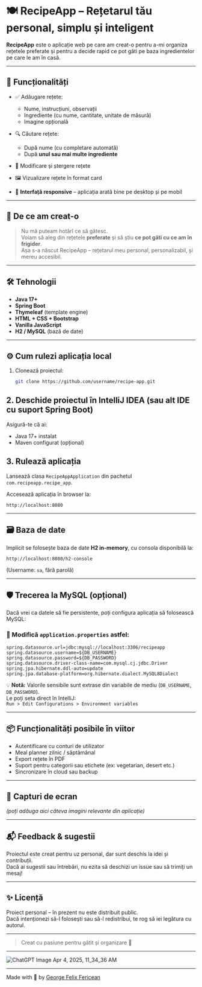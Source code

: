 # 🍽️ RecipeApp – Rețetarul tău personal, simplu și inteligent

**RecipeApp** este o aplicație web pe care am creat-o pentru a-mi organiza rețetele preferate și pentru a decide rapid ce pot găti pe baza ingredientelor pe care le am în casă.

---

## 🎯 Funcționalități

- ✅ Adăugare rețete:
  - Nume, instrucțiuni, observații
  - Ingrediente (cu nume, cantitate, unitate de măsură)
  - Imagine opțională

- 🔍 Căutare rețete:
  - După nume (cu completare automată)
  - După **unul sau mai multe ingrediente**

- 📝 Modificare și ștergere rețete

- 🖼️ Vizualizare rețete în format card

- 📱 **Interfață responsive** – aplicația arată bine pe desktop și pe mobil

---

## 🚀 De ce am creat-o

> Nu mă puteam hotărî ce să gătesc.  
> Voiam să aleg din rețetele **preferate** și să știu **ce pot găti cu ce am în frigider**.  
> Așa s-a născut RecipeApp – rețetarul meu personal, personalizabil, și mereu accesibil.

---

## 🛠️ Tehnologii

- **Java 17+**
- **Spring Boot**
- **Thymeleaf** (template engine)
- **HTML + CSS + Bootstrap**
- **Vanilla JavaScript**
- **H2 / MySQL** (bază de date)

---

## ⚙️ Cum rulezi aplicația local

1. Clonează proiectul:
   ```bash
   git clone https://github.com/username/recipe-app.git
## 2. Deschide proiectul în IntelliJ IDEA (sau alt IDE cu suport Spring Boot)

Asigură-te că ai:

- Java 17+ instalat
- Maven configurat (opțional)

## 3. Rulează aplicația

Lansează clasa `RecipeAppApplication` din pachetul `com.recipeapp.recipe_app`.

Accesează aplicația în browser la:

```
http://localhost:8080
```

---

## 🗃️ Baza de date

Implicit se folosește baza de date **H2 in-memory**, cu consola disponibilă la:

```
http://localhost:8080/h2-console
```

(Username: `sa`, fără parolă)

---

## 🛡️ Trecerea la MySQL (opțional)

Dacă vrei ca datele să fie persistente, poți configura aplicația să folosească MySQL:

### 🔧 Modifică `application.properties` astfel:

```properties
spring.datasource.url=jdbc:mysql://localhost:3306/recipeapp
spring.datasource.username=${DB_USERNAME}
spring.datasource.password=${DB_PASSWORD}
spring.datasource.driver-class-name=com.mysql.cj.jdbc.Driver
spring.jpa.hibernate.ddl-auto=update
spring.jpa.database-platform=org.hibernate.dialect.MySQL8Dialect
```

💡 **Notă:** Valorile sensibile sunt extrase din variabile de mediu (`DB_USERNAME`, `DB_PASSWORD`).  
Le poți seta direct în IntelliJ:  
`Run > Edit Configurations > Environment variables`

---

## 📦 Funcționalități posibile în viitor

- Autentificare cu conturi de utilizator
- Meal planner zilnic / săptămânal
- Export rețete în PDF
- Suport pentru categorii sau etichete (ex: vegetarian, desert etc.)
- Sincronizare în cloud sau backup

---

## 📸 Capturi de ecran

_(poți adăuga aici câteva imagini relevante din aplicație)_

---

## 📬 Feedback & sugestii

Proiectul este creat pentru uz personal, dar sunt deschis la idei și contribuții.  
Dacă ai sugestii sau întrebări, nu ezita să deschizi un issue sau să trimiți un mesaj!

---

## ✨ Licență

Proiect personal – în prezent nu este distribuit public.  
Dacă intenționezi să-l folosești sau să-l redistribui, te rog să iei legătura cu autorul.

---

> Creat cu pasiune pentru gătit și organizare 🙌

---

![ChatGPT Image Apr 4, 2025, 11_34_36 AM](https://github.com/user-attachments/assets/d1cbdf59-3bba-4886-9979-f65d76e53a93)

---

Made with 💖 by [George Felix Fericean](https://github.com/GeorgeFelixFericean)

